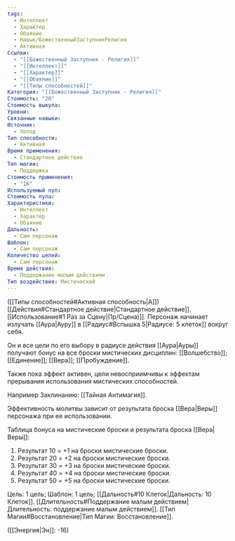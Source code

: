 ```yaml
---
tags:
  - Интеллект
  - Характер
  - Обаяние
  - Навык/БожественныйЗаступникРелигия
  - Активная
Ссылки:
  - "[[Божественный Заступник - Религия]]"
  - "[[Интеллект]]"
  - "[[Характер]]"
  - "[[Обаяние]]"
  - "[[Типы способностей]]"
Категория: "[[Божественный Заступник - Религия]]"
Стоимость: "20"
Стоимость выкупа: 
Уровни: 
Связанные навыки: 
Источник:
  - Холод
Тип способности:
  - Активная
Время применения:
  - Стандартное действие
Тип магии:
  - Поддержка
Стоимость применения:
  - "16"
Используемый пул: 
Стоимость пула: 
Характеристики:
  - Интеллект
  - Характер
  - Обаяние
Дальность:
  - Сам персонаж
Шаблон:
  - Сам персонаж
Количество целей:
  - Сам персонаж
Время действия:
  - Поддержание малым действием
Тип воздействия: Мистический
---
```

([[Типы способностей#Активная способность|А]]) [[Действия#Стандартное действие|Стандартное действие]]. [[Использование#1 Раз за Сцену|(1р/Сцена)]]. Персонаж начинает излучать [[Аура|Ауру]] в [[Радиус#Вспышка 5|Радиусе: 5 клеток]] вокруг себя. 

Он и все цели по его выбору в радиусе действия [[Аура|Ауры]] получают бонус на все броски мистических дисциплин: [[Волшебство]]; [[Единение]]; [[Вера]]; [[Пробуждение]]. 

Также пока эффект активен, цели невосприимчивы к эффектам прерывания использования мистических способностей.

Например Заклинанию: [[Тайная Антимагия]]. 

Эффективность молитвы зависит от результата броска [[Вера|Веры]] персонажа при ее использовании. 

Таблица бонуса на мистические броски и результата броска [[Вера|Веры]]:

1. Результат 10 = +1 на броски мистические броски.  
2. Результат 20 = +2 на броски мистические броски.   
3. Результат 30 = +3 на броски мистические броски.    
4. Результат 40 = +4 на броски мистические броски.    
5. Результат 50 = +5 на броски мистические броски.  

Цель: 1 цель; Шаблон: 1 цель; [[Дальность#10 Клеток|Дальность: 10 Клеток]]. [[Длительность#Поддержание малым действием|Длительность: поддержание малым действием]]. [[Тип Магии#Восстановление|Тип Магии: Восстановление]].

([[Энергия|Эн]]: -16)